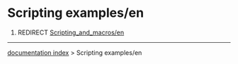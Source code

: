 # Scripting examples/en
1.  REDIRECT [Scripting\_and\_macros/en](Scripting_and_macros/en.md)

---
[documentation index](../README.md) > Scripting examples/en
